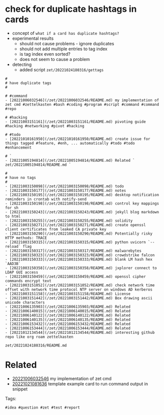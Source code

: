 # check for duplicate hashtags in cards

- concept of `what if a card has duplicate hashtags?`
- experimental results
  - should not cause problems - ignore duplicates
  - should not add multiple entries to tag index
  - is tag index even sorted?
  - does not seem to cause a problem
- detecting
  - added script `zet/20221024180316/gettags`

```
#
# have duplicate tags
#

# #command
- [20221006032546](/zet/20221006032546/README.md) my implementation of zet cmd #zettelkasten #bash #coding #program #script #command #command #repo

# #hacking
- [20221003151161](/zet/20221003151161/README.md) pivoting guide #hacking #networking #pivot #hacking

# #todo
- [20221010161950](/zet/20221010161950/README.md) create issue for things tagged #feature, #enh, ... automatically #todo #todo #enhancement

# `
- [20221005194814](/zet/20221005194814/README.md) Related ` zet/20221005194814/README.md `

#
# have no tags
#
- [20221003150098](/zet/20221003150098/README.md) todo 
- [20221003150177](/zet/20221003150177/README.md) notes 
- [20221003150195](/zet/20221003150195/README.md) desktop notification reminders in crontab with notify-send 
- [20221003150198](/zet/20221003150198/README.md) control key mappings for sh 
- [20221003150243](/zet/20221003150243/README.md) jekyll blog markdown to html 
- [20221003150255](/zet/20221003150255/README.md) solidity 
- [20221003150271](/zet/20221003150271/README.md) create openssl client certificates from leaked CA private key 
- [20221003150290](/zet/20221003150290/README.md) Potentially risky HTTP methods: TRACE 
- [20221003150315](/zet/20221003150315/README.md) python uvicorn `--reload` flag 
- [20221003150317](/zet/20221003150317/README.md) malwarebytes 
- [20221003150323](/zet/20221003150323/README.md) crowdstrike falcon 
- [20221003150333](/zet/20221003150333/README.md) blank LM hash hex `AAD3B` 
- [20221003150358](/zet/20221003150358/README.md) jxplorer connect to LDAP GUI access 
- [20221003150459](/zet/20221003150459/README.md) openssl cipher commands encrypt text 
- [20221003151052](/zet/20221003151052/README.md) check network time offset with network time protocol NTP server on windows AD kerberos 
- [20221003151158](/zet/20221003151158/README.md) License 
- [20221003151442](/zet/20221003151442/README.md) Box drawing ascii unicode characters 
- [20221006135903](/zet/20221006135903/README.md) Related 
- [20221006140015](/zet/20221006140015/README.md) Related 
- [20221006140122](/zet/20221006140122/README.md) Related 
- [20221006140135](/zet/20221006140135/README.md) Related 
- [20221006153432](/zet/20221006153432/README.md) Related 
- [20221006153444](/zet/20221006153444/README.md) Related 
- [20221012134544](/zet/20221012134544/README.md) interesting github repo like org roam zettelkasten 
```

` zet/20221024180316/README.md `

# Related

- [20221006032546](/zet/20221006032546/README.md) my implementation of zet cmd
- [20221021081636](/zet/20221021081636/README.md) template example card to run command output in snippet

Tags:

    #idea #question #zet #test #report
